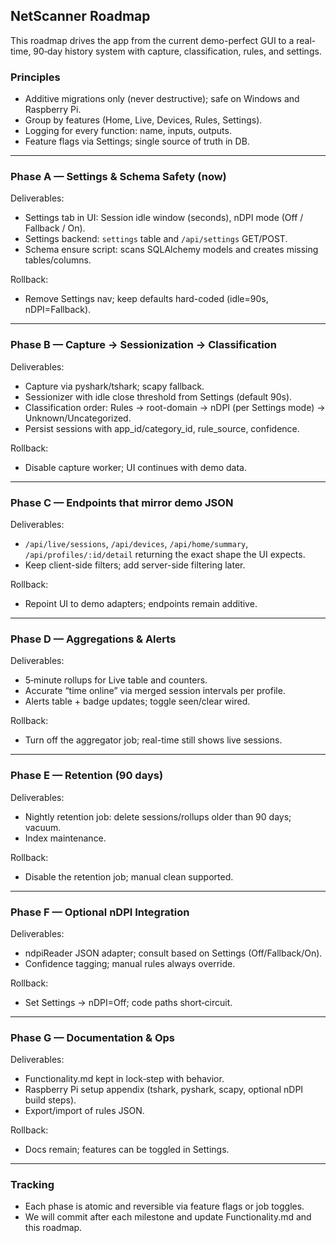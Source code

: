 ## NetScanner Roadmap

This roadmap drives the app from the current demo-perfect GUI to a real-time, 90‑day history system with capture, classification, rules, and settings.

### Principles
- Additive migrations only (never destructive); safe on Windows and Raspberry Pi.
- Group by features (Home, Live, Devices, Rules, Settings).
- Logging for every function: name, inputs, outputs.
- Feature flags via Settings; single source of truth in DB.

---

### Phase A — Settings & Schema Safety (now)
Deliverables:
- Settings tab in UI: Session idle window (seconds), nDPI mode (Off / Fallback / On).
- Settings backend: `settings` table and `/api/settings` GET/POST.
- Schema ensure script: scans SQLAlchemy models and creates missing tables/columns.

Rollback:
- Remove Settings nav; keep defaults hard-coded (idle=90s, nDPI=Fallback).

---

### Phase B — Capture → Sessionization → Classification
Deliverables:
- Capture via pyshark/tshark; scapy fallback.
- Sessionizer with idle close threshold from Settings (default 90s).
- Classification order: Rules → root-domain → nDPI (per Settings mode) → Unknown/Uncategorized.
- Persist sessions with app_id/category_id, rule_source, confidence.

Rollback:
- Disable capture worker; UI continues with demo data.

---

### Phase C — Endpoints that mirror demo JSON
Deliverables:
- `/api/live/sessions`, `/api/devices`, `/api/home/summary`, `/api/profiles/:id/detail` returning the exact shape the UI expects.
- Keep client-side filters; add server-side filtering later.

Rollback:
- Repoint UI to demo adapters; endpoints remain additive.

---

### Phase D — Aggregations & Alerts
Deliverables:
- 5‑minute rollups for Live table and counters.
- Accurate “time online” via merged session intervals per profile.
- Alerts table + badge updates; toggle seen/clear wired.

Rollback:
- Turn off the aggregator job; real-time still shows live sessions.

---

### Phase E — Retention (90 days)
Deliverables:
- Nightly retention job: delete sessions/rollups older than 90 days; vacuum.
- Index maintenance.

Rollback:
- Disable the retention job; manual clean supported.

---

### Phase F — Optional nDPI Integration
Deliverables:
- ndpiReader JSON adapter; consult based on Settings (Off/Fallback/On).
- Confidence tagging; manual rules always override.

Rollback:
- Set Settings → nDPI=Off; code paths short‑circuit.

---

### Phase G — Documentation & Ops
Deliverables:
- Functionality.md kept in lock‑step with behavior.
- Raspberry Pi setup appendix (tshark, pyshark, scapy, optional nDPI build steps).
- Export/import of rules JSON.

Rollback:
- Docs remain; features can be toggled in Settings.

---

### Tracking
- Each phase is atomic and reversible via feature flags or job toggles.
- We will commit after each milestone and update Functionality.md and this roadmap.


